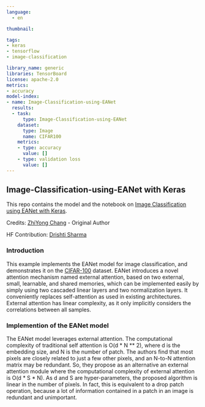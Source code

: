 ```yaml
---
language: 
  - en

thumbnail:

tags:
- keras
- tensorflow
- image-classification

library_name: generic
libraries: TensorBoard
license: apache-2.0
metrics:
- accuracy
model-index:
- name: Image-Classification-using-EANet
  results:
  - task: 
      type: Image-Classification-using-EANet
    dataset:
      type: Image
      name: CIFAR100
    metrics:
    - type: accuracy
      value: []
    - type: validation loss
      value: [] 
---
```


## Image-Classification-using-EANet with Keras

This repo contains the model and the notebook on [Image Classification using EANet with Keras](https://keras.io/examples/vision/eanet/).

Credits: [ZhiYong Chang](https://github.com/czy00000) - Original Author

HF Contribution: [Drishti Sharma](https://huggingface.co/spaces/DrishtiSharma)  


### Introduction

This example implements the EANet model for image classification, and demonstrates it on the [CIFAR-100](https://huggingface.co/datasets/cifar100) dataset. EANet introduces a novel attention mechanism named external attention, based on two external, small, learnable, and shared memories, which can be implemented easily by simply using two cascaded linear layers and two normalization layers. It conveniently replaces self-attention as used in existing architectures. External attention has linear complexity, as it only implicitly considers the correlations between all samples. 


### Implemention of the EANet model

The EANet model leverages external attention. The computational complexity of traditional self attention is O(d * N ** 2), where d is the embedding size, and N is the number of patch. The authors find that most pixels are closely related to just a few other pixels, and an N-to-N attention matrix may be redundant. So, they propose as an alternative an external attention module where the computational complexity of external attention is O(d * S * N). As d and S are hyper-parameters, the proposed algorithm is linear in the number of pixels. In fact, this is equivalent to a drop patch operation, because a lot of information contained in a patch in an image is redundant and unimportant.